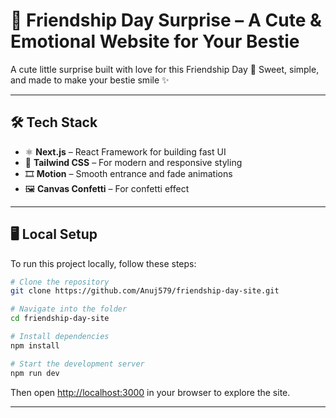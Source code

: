 # 💟 Friendship Day Surprise – A Cute & Emotional Website for Your Bestie

A cute little surprise built with love for this Friendship Day 💛
Sweet, simple, and made to make your bestie smile ✨

---

## 🛠 Tech Stack

- ⚛️ **Next.js** – React Framework for building fast UI
- 🎨 **Tailwind CSS** – For modern and responsive styling
- 🎞️ **Motion** – Smooth entrance and fade animations
- 🖼️ **Canvas Confetti** – For confetti effect

---

## 🖥 Local Setup

To run this project locally, follow these steps:

```bash
# Clone the repository
git clone https://github.com/Anuj579/friendship-day-site.git

# Navigate into the folder
cd friendship-day-site

# Install dependencies
npm install

# Start the development server
npm run dev
```

Then open [http://localhost:3000](http://localhost:3000) in your browser to explore the site.

---

